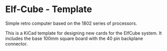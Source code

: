 # Elf-Cube - Template
Simple retro computer based on the 1802 series of processors.

This is a KiCad template for designing new cards for the ElfCube system. It includes the base 100mm square board with the 40 pin backplane connector.
